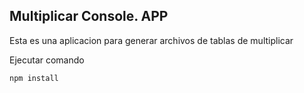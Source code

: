 ## Multiplicar Console. APP

Esta es una aplicacion para generar archivos de tablas de multiplicar

Ejecutar comando

``````
npm install
``````